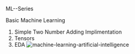 ML--Series

Basic Machine Learning 
  1. Simple Two Number Adding Implimentation
  2. Tensors
  3. EDA
![machine-learning-artificial-intelligence](https://user-images.githubusercontent.com/109952575/208124271-f6b2dc95-e70d-4d40-ae0e-26b4138b5568.gif)

